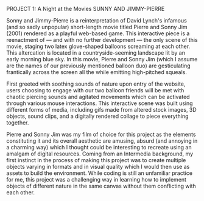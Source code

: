 
<!--
                                ___       _ _                                       _                    
 ___ _   _ _ __  _ __  _   _   ( _ )     (_|_)_ __ ___  _ __ ___  _   _       _ __ (_) ___ _ __ _ __ ___ 
/ __| | | | '_ \| '_ \| | | |  / _ \/\   | | | '_ ` _ \| '_ ` _ \| | | |_____| '_ \| |/ _ \ '__| '__/ _ \
\__ \ |_| | | | | | | | |_| | | (_>  <   | | | | | | | | | | | | | |_| |_____| |_) | |  __/ |  | | |  __/
|___/\__,_|_| |_|_| |_|\__, |  \___/\/  _/ |_|_| |_| |_|_| |_| |_|\__, |     | .__/|_|\___|_|  |_|  \___|
                       |___/           |__/                       |___/      |_|                         

-->

PROJECT 1: A Night at the Movies
SUNNY AND JIMMY-PIERRE

Sonny and Jimmy-Pierre is a reinterpretation of David Lynch's infamous (and so sadly unpopular) short-length movie titled Pierre and Sonny Jim (2001) rendered as a playful web-based game. This interactive piece is a reenactment of — and with no further development — the only scene of this movie, staging two latex glove-shaped balloons screaming at each other. This altercation is located in a countryside-seeming landscape lit by an early morning blue sky. In this movie, Pierre and Sonny Jim (which I assume are the names of our previously mentioned balloon duo) are gesticulating frantically across the screen all the while emitting high-pitched squeals.  

First greeted with soothing sounds of nature upon entry of the website, users choosing to engage with our two balloon friends will be met with chaotic piercing sounds and agitated movements which can be activated through various mouse interactions. This interactive scene was built using different forms of media, including gifs made from altered stock images, 3D objects, sound clips, and a digitally rendered collage to piece everything together.  

Pierre and Sonny Jim was my film of choice for this project as the elements constituting it and its overall aesthetic are amusing, absurd (and annoying in a charming way) which I thought could be interesting to recreate using an amalgam of digital resources. Coming from an Intermedia background, my first instinct in the process of making this project was to create multiple objects varying in formats and in visual quality which I would then use as assets to build the environment. While coding is still an unfamiliar practice for me, this project was a challenging way in learning how to implement objects of different nature in the same canvas without them conflicting with each other. 

